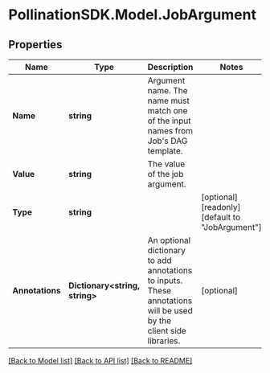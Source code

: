 
# PollinationSDK.Model.JobArgument

## Properties

Name | Type | Description | Notes
------------ | ------------- | ------------- | -------------
**Name** | **string** | Argument name. The name must match one of the input names from Job&#39;s DAG template. | 
**Value** | **string** | The value of the job argument. | 
**Type** | **string** |  | [optional] [readonly] [default to "JobArgument"]
**Annotations** | **Dictionary&lt;string, string&gt;** | An optional dictionary to add annotations to inputs. These annotations will be used by the client side libraries. | [optional] 

[[Back to Model list]](../README.md#documentation-for-models)
[[Back to API list]](../README.md#documentation-for-api-endpoints)
[[Back to README]](../README.md)

